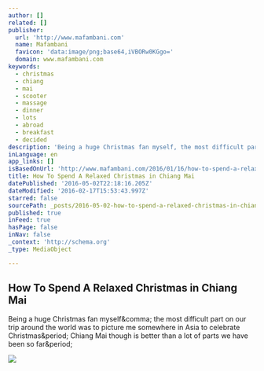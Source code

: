 ```yaml
---
author: []
related: []
publisher:
  url: 'http://www.mafambani.com'
  name: Mafambani
  favicon: 'data:image/png;base64,iVBORw0KGgo='
  domain: www.mafambani.com
keywords:
  - christmas
  - chiang
  - mai
  - scooter
  - massage
  - dinner
  - lots
  - abroad
  - breakfast
  - decided
description: 'Being a huge Christmas fan myself, the most difficult part on our trip around the world was to picture me somewhere in Asia to celebrate Christmas. Chiang Mai though is better than a lot of parts we have been so far.'
inLanguage: en
app_links: []
isBasedOnUrl: 'http://www.mafambani.com/2016/01/16/how-to-spend-a-relaxed-christmas-in-chiang-mai/'
title: How To Spend A Relaxed Christmas in Chiang Mai
datePublished: '2016-05-02T22:18:16.205Z'
dateModified: '2016-02-17T15:53:43.997Z'
starred: false
sourcePath: _posts/2016-05-02-how-to-spend-a-relaxed-christmas-in-chiang-mai.md
published: true
inFeed: true
hasPage: false
inNav: false
_context: 'http://schema.org'
_type: MediaObject

---
```

<article style=""><h1>How To Spend A Relaxed Christmas in Chiang Mai</h1><p>Being a huge Christmas fan myself&amp;comma; the most difficult part on our trip around the world was to picture me somewhere in Asia to celebrate Christmas&amp;period; Chiang Mai though is better than a lot of parts we have been so far&amp;period;</p><img src="https://image.jimcdn.com/app/cms/image/transf/dimension=673x10000:format=jpg/path/s6c3d4c65c3333e63/image/ic80409f036e61e8b/version/1452983846/mon-cham-hill-tribe-village-how-to-spend-a-relaxed-christmas-in-chiang-mai-nussbaumer-photography-nussbaumerphoto-mafambani.jpg" /></article>
